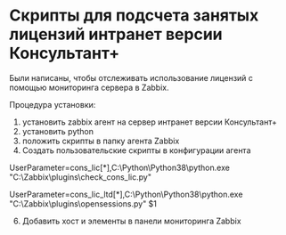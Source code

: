 # Скрипты для подсчета занятых лицензий интранет версии Консультант+ 

Были написаны, чтобы отслеживать использование лицензий с помощью мониторинга сервера в Zabbix.

Процедура установки:
1. установить zabbix агент на сервер интранет версии Консультант+
2. установить python
3. положить скрипты в папку агента Zabbix
4. Создать пользовательские скрипты в конфигурации агента

UserParameter=cons_lic[*],C:\Python\Python38\python.exe "C:\Zabbix\plugins\check_cons_lic.py"

UserParameter=cons_lic_ltd[*],C:\Python\Python38\python.exe "C:\Zabbix\plugins\opensessions.py" $1

6. Добавить хост и элементы в панели мониторинга Zabbix
